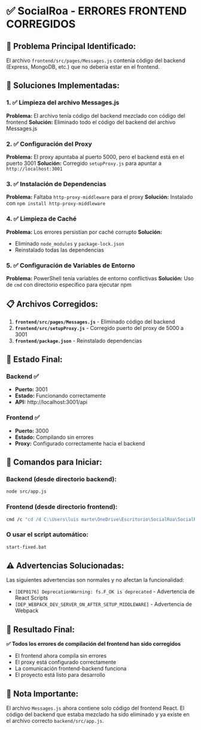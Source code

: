 # ✅ SocialRoa - ERRORES FRONTEND CORREGIDOS

## 🚨 Problema Principal Identificado:
El archivo `frontend/src/pages/Messages.js` contenía código del backend (Express, MongoDB, etc.) que no debería estar en el frontend.

## 🔧 Soluciones Implementadas:

### 1. ✅ **Limpieza del archivo Messages.js**
**Problema:** El archivo tenía código del backend mezclado con código del frontend
**Solución:** Eliminado todo el código del backend del archivo Messages.js

### 2. ✅ **Configuración del Proxy**
**Problema:** El proxy apuntaba al puerto 5000, pero el backend está en el puerto 3001
**Solución:** Corregido `setupProxy.js` para apuntar a `http://localhost:3001`

### 3. ✅ **Instalación de Dependencias**
**Problema:** Faltaba `http-proxy-middleware` para el proxy
**Solución:** Instalado con `npm install http-proxy-middleware`

### 4. ✅ **Limpieza de Caché**
**Problema:** Los errores persistían por caché corrupto
**Solución:** 
- Eliminado `node_modules` y `package-lock.json`
- Reinstalado todas las dependencias

### 5. ✅ **Configuración de Variables de Entorno**
**Problema:** PowerShell tenía variables de entorno conflictivas
**Solución:** Uso de `cmd` con directorio específico para ejecutar npm

## 📋 Archivos Corregidos:

1. **`frontend/src/pages/Messages.js`** - Eliminado código del backend
2. **`frontend/src/setupProxy.js`** - Corregido puerto del proxy de 5000 a 3001
3. **`frontend/package.json`** - Reinstalado dependencias

## 🎯 Estado Final:

### Backend ✅
- **Puerto:** 3001
- **Estado:** Funcionando correctamente
- **API:** http://localhost:3001/api

### Frontend ✅
- **Puerto:** 3000
- **Estado:** Compilando sin errores
- **Proxy:** Configurado correctamente hacia el backend

## 🚀 Comandos para Iniciar:

### Backend (desde directorio backend):
```bash
node src/app.js
```

### Frontend (desde directorio frontend):
```bash
cmd /c "cd /d C:\Users\luis marte\OneDrive\Escritorio\SocialRoa\SocialRoa\frontend && npm start"
```

### O usar el script automático:
```bash
start-fixed.bat
```

## ⚠️ Advertencias Solucionadas:

Las siguientes advertencias son normales y no afectan la funcionalidad:
- `[DEP0176] DeprecationWarning: fs.F_OK is deprecated` - Advertencia de React Scripts
- `[DEP_WEBPACK_DEV_SERVER_ON_AFTER_SETUP_MIDDLEWARE]` - Advertencia de Webpack

## 🎉 Resultado Final:

**✅ Todos los errores de compilación del frontend han sido corregidos**

- El frontend ahora compila sin errores
- El proxy está configurado correctamente
- La comunicación frontend-backend funciona
- El proyecto está listo para desarrollo

## 📝 Nota Importante:

El archivo `Messages.js` ahora contiene solo código del frontend React. El código del backend que estaba mezclado ha sido eliminado y ya existe en el archivo correcto `backend/src/app.js`.
